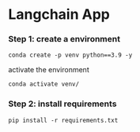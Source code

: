 # Langchain App

###  Step 1: create a environment
```
conda create -p venv python==3.9 -y
```
activate the environment
```
conda activate venv/
```
### Step 2: install requirements
```
pip install -r requirements.txt
```

